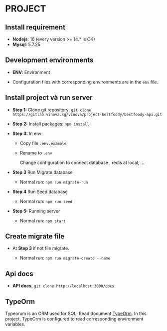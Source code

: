 # PROJECT

## Install requirement

- **Nodejs**: 16 (every version >= 14.\* is OK)
- **Mysql**: 5.7.25

## Development environments

- **ENV**: Environment

- Configuration files with corresponding environments are in the `env` file.


## Install project và run server

- **Step 1:** Clone git repository:
  `git clone https://gitlab.vinova.sg/vinova/project-bestfoody/bestfoody-api.git`

- **Step 2:** Install packages:
  `npm install`
- **Step 3:** In env:

  - Copy file `.env.example`
  - Rename to `.env`

    Change configuration to connect database , redis at local, ...

- **Step 3** Run Migrate database
  - Normal run: `npm run migrate-run`

- **Step 4** Run Seed database 
  - Normal run: `npm run seed`


- **Step 5:** Running server
  - Normal run: `npm start`

## Create migrate file

- At **Step 3** if not file migrate.

  - Normal run: `npm run migrate-create --name`

## Api docs

- **API docs**, `git clone http://localhost:3000/docs`

## TypeOrm

Typeorum is an ORM used for SQL. Read document [TypeOrm](https://orkhan.gitbook.io/typeorm/docs).
In this project, TypeOrm is configured to read corresponding environment variables.